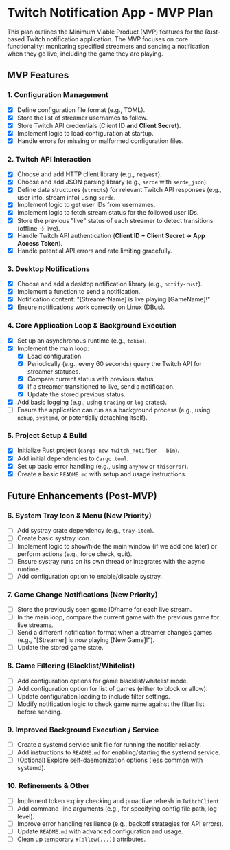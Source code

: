 # Twitch Notification App - MVP Plan

This plan outlines the Minimum Viable Product (MVP) features for the Rust-based Twitch notification application. The MVP focuses on core functionality: monitoring specified streamers and sending a notification when they go live, including the game they are playing.

## MVP Features

### 1. Configuration Management

- [x] Define configuration file format (e.g., TOML).
- [x] Store the list of streamer usernames to follow.
- [x] Store Twitch API credentials (Client ID **and Client Secret**).
- [x] Implement logic to load configuration at startup.
- [x] Handle errors for missing or malformed configuration files.

### 2. Twitch API Interaction

- [x] Choose and add HTTP client library (e.g., `reqwest`).
- [x] Choose and add JSON parsing library (e.g., `serde` with `serde_json`).
- [x] Define data structures (`struct`s) for relevant Twitch API responses (e.g., user info, stream info) using `serde`.
- [x] Implement logic to get user IDs from usernames.
- [x] Implement logic to fetch stream status for the followed user IDs.
- [x] Store the previous "live" status of each streamer to detect transitions (offline -> live).
- [x] Handle Twitch API authentication (**Client ID + Client Secret -> App Access Token**).
- [x] Handle potential API errors and rate limiting gracefully.

### 3. Desktop Notifications

- [x] Choose and add a desktop notification library (e.g., `notify-rust`).
- [x] Implement a function to send a notification.
- [x] Notification content: "[StreamerName] is live playing [GameName]!"
- [x] Ensure notifications work correctly on Linux (DBus).

### 4. Core Application Loop & Background Execution

- [x] Set up an asynchronous runtime (e.g., `tokio`).
- [x] Implement the main loop:
  - [x] Load configuration.
  - [x] Periodically (e.g., every 60 seconds) query the Twitch API for streamer statuses.
  - [x] Compare current status with previous status.
  - [x] If a streamer transitioned to live, send a notification.
  - [x] Update the stored previous status.
- [x] Add basic logging (e.g., using `tracing` or `log` crates).
- [ ] Ensure the application can run as a background process (e.g., using `nohup`, `systemd`, or potentially detaching itself).

### 5. Project Setup & Build

- [x] Initialize Rust project (`cargo new twitch_notifier --bin`).
- [x] Add initial dependencies to `Cargo.toml`.
- [x] Set up basic error handling (e.g., using `anyhow` or `thiserror`).
- [x] Create a basic `README.md` with setup and usage instructions.

## Future Enhancements (Post-MVP)

### 6. System Tray Icon & Menu (New Priority)

- [ ] Add systray crate dependency (e.g., `tray-item`).
- [ ] Create basic systray icon.
- [ ] Implement logic to show/hide the main window (if we add one later) or perform actions (e.g., force check, quit).
- [ ] Ensure systray runs on its own thread or integrates with the async runtime.
- [ ] Add configuration option to enable/disable systray.

### 7. Game Change Notifications (New Priority)

- [ ] Store the previously seen game ID/name for each live stream.
- [ ] In the main loop, compare the current game with the previous game for live streams.
- [ ] Send a different notification format when a streamer changes games (e.g., "[Streamer] is now playing [New Game]!").
- [ ] Update the stored game state.

### 8. Game Filtering (Blacklist/Whitelist)

- [ ] Add configuration options for game blacklist/whitelist mode.
- [ ] Add configuration option for list of games (either to block or allow).
- [ ] Update configuration loading to include filter settings.
- [ ] Modify notification logic to check game name against the filter list before sending.

### 9. Improved Background Execution / Service

- [ ] Create a systemd service unit file for running the notifier reliably.
- [ ] Add instructions to `README.md` for enabling/starting the systemd service.
- [ ] (Optional) Explore self-daemonization options (less common with systemd).

### 10. Refinements & Other

- [ ] Implement token expiry checking and proactive refresh in `TwitchClient`.
- [ ] Add command-line arguments (e.g., for specifying config file path, log level).
- [ ] Improve error handling resilience (e.g., backoff strategies for API errors).
- [ ] Update `README.md` with advanced configuration and usage.
- [ ] Clean up temporary `#[allow(...)]` attributes.
